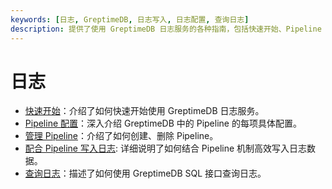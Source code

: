 ```yaml
---
keywords: [日志, GreptimeDB, 日志写入, 日志配置, 查询日志]
description: 提供了使用 GreptimeDB 日志服务的各种指南，包括快速开始、Pipeline 配置、管理 Pipeline、写入日志和查询日志。
---
```


# 日志

- [快速开始](./quick-start.md)：介绍了如何快速开始使用 GreptimeDB 日志服务。
- [Pipeline 配置](./pipeline-config.md)：深入介绍 GreptimeDB 中的 Pipeline 的每项具体配置。
- [管理 Pipeline](./manage-pipelines.md)：介绍了如何创建、删除 Pipeline。
- [配合 Pipeline 写入日志](./write-logs.md): 详细说明了如何结合 Pipeline 机制高效写入日志数据。
- [查询日志](./query-logs.md)：描述了如何使用 GreptimeDB SQL 接口查询日志。
